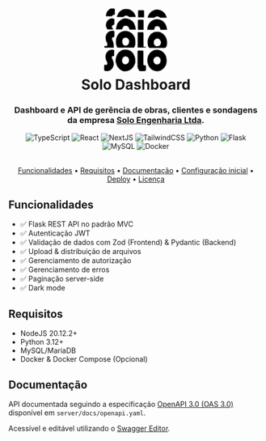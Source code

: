 <h1 align="center">
  <img src="public/img/solo-logo.png" width="128" height="128" alt="Solo-Engenharia-Logo" />
  <br>
  Solo Dashboard
</h1>

<h3 align="center">Dashboard e API de gerência de obras, clientes e sondagens da empresa <a href="https://www.soloengenharia.tec.br">Solo Engenharia Ltda</a>.</h3>

<div align="center">
  <img alt="TypeScript" height="32px" src="https://api.iconify.design/logos:typescript-icon.svg" />
  <img alt="React" height="32px" src="https://api.iconify.design/logos:react.svg" />
  <img alt="NextJS" height="32px" src="https://api.iconify.design/logos:nextjs-icon.svg" />
  <img alt="TailwindCSS" height="32px" src="https://api.iconify.design/logos:tailwindcss-icon.svg" />
  <img alt="Python" height="32px" src="https://api.iconify.design/logos:python.svg" />
  <img alt="Flask" height="32px" src="https://api.iconify.design/logos:flask.svg" />
  <img alt="MySQL" height="32px" src="https://api.iconify.design/logos:mysql.svg" />
  <img alt="Docker" height="32px" src="https://api.iconify.design/logos:docker-icon.svg" />
</div>

<br>

<p align="center">
  <a href="#features">Funcionalidades</a> •
  <a href="#requirements">Requisitos</a> •
  <a href="#docs">Documentação</a> •
  <a href="#setup">Configuração inicial</a> •
  <a href="#deploy">Deploy</a> •
  <a href="#license">Licença</a>
</p>

<h2 id="features">Funcionalidades</h2>

- ✅ Flask REST API no padrão MVC
- ✅ Autenticação JWT
- ✅ Validação de dados com Zod (Frontend) & Pydantic (Backend)
- ✅ Upload & distribuição de arquivos
- ✅ Gerenciamento de autorização
- ✅ Gerenciamento de erros
- ✅ Paginação server-side
- ✅ Dark mode

<h2 id="requirements">Requisitos</h2>

- NodeJS 20.12.2+
- Python 3.12+
- MySQL/MariaDB
- Docker & Docker Compose (Opcional)

<h2 id="docs">Documentação</h2>

API documentada seguindo a especificação [OpenAPI 3.0 (OAS 3.0)](https://www.openapis.org/) disponível em `server/docs/openapi.yaml`.

Acessível e editável utilizando o [Swagger Editor](https://editor.swagger.io/).
